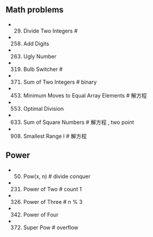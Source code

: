 ## Math problems
- 29. Divide Two Integers          #
- 258. Add Digits
- 263. Ugly Number

- 319. Bulb Switcher                 # 
- 371. Sum of Two Integers           # binary 
- 453. Minimum Moves to Equal Array Elements   # 解方程

- 553. Optimal Division
- 633. Sum of Square Numbers      # 解方程 , two point
- 908. Smallest Range I           # 解方程
 
## Power
- 50. Pow(x, n)           # divide conquer
- 231. Power of Two       # count 1
- 326. Power of Three     # n % 3
- 342. Power of Four
- 372. Super Pow          # overflow